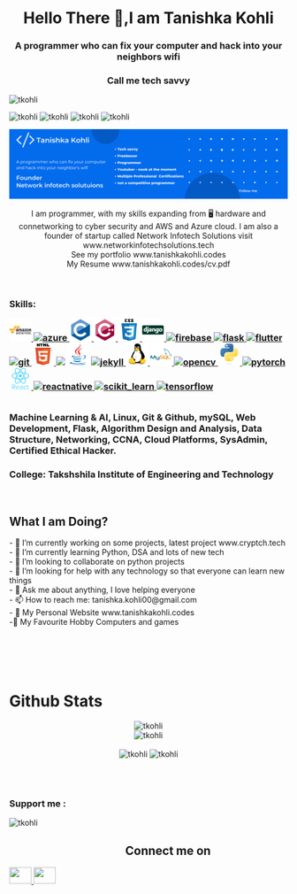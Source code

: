 
<h1 align="center">Hello There 👋,I am Tanishka Kohli </h1>
<h3 align="center">A programmer who can fix your computer and hack into your neighbors wifi</h3>
<h3 align="center"> Call me tech savvy </h3>

<p align="left"> <img src="https://komarev.com/ghpvc/?username=tkohli&label=Profile%20views&color=0e75b6&style=flat" alt="tkohli"></p>
<p align = "left"><img src="https://img.shields.io/badge/OS-Linux and Windows-informational?style=flat&logo=linux&logoColor=white&color=0e75b6" alt="tkohli">
  <img src="https://img.shields.io/badge/IDE-Pycharm professional, VScode, Jupyter Notebooks-informational?style=flat&logo=intellijidea&logoColor=white&color=0e75b6" alt="tkohli">
<img src="https://img.shields.io/badge/Code-Python-informational?style=flat&logo=Python&logoColor=white&color=0e75b6" alt="tkohli">
<img src="https://img.shields.io/badge/Learning- New Things Daily-informational?style=flat&logo=futurelearn&logoColor=white&color=0e75b6" alt="tkohli">
</p>

<!--https://simpleicons.org/?q=ide-->


![](https://raw.githubusercontent.com/tkohli/Tanishka-Portfolio/main/banner.png?token=AINLYYYZWBE7OPKM4PA6BPDAUSYUI)


<p align="center"> I am programmer, with my skills expanding from 🖥️ hardware and connetworking to cyber security and AWS and Azure cloud. I am also a founder of startup called Network Infotech Solutions visit www.networkinfotechsolutions.tech <br> See my portfolio www.tanishkakohli.codes <br> My Resume www.tanishkakohli.codes/cv.pdf</p>
<br>
<h3> Skills:
  
 <!-- <br><p align = "center"><
  <a target="_blank" rel="noopener noreferrer" href="https://upload.wikimedia.org/wikipedia/commons/thumb/c/c3/Python-logo-notext.svg/768px-Python-logo-notext.svg.png">
    <img height="40" src="https://upload.wikimedia.org/wikipedia/commons/thumb/c/c3/Python-logo-notext.svg/768px-Python-logo-notext.svg.png" style="max-width:100%;"></a>
    <a target="_blank" rel="noopener noreferrer" href="https://upload.wikimedia.org/wikipedia/commons/1/19/C_Logo.png">
    <img height="40" src="https://upload.wikimedia.org/wikipedia/commons/1/19/C_Logo.png" style="max-width:100%;"></a>
   <a target="_blank" rel="noopener noreferrer" href="https://upload.wikimedia.org/wikipedia/commons/thumb/1/18/ISO_C%2B%2B_Logo.svg/1200px-ISO_C%2B%2B_Logo.svg.png">
    <img height="40" src="https://upload.wikimedia.org/wikipedia/commons/thumb/1/18/ISO_C%2B%2B_Logo.svg/1200px-ISO_C%2B%2B_Logo.svg.png" style="max-width:100%;"></a>
  <a target="_blank" rel="noopener noreferrer" href="https://upload.wikimedia.org/wikipedia/en/thumb/3/30/Java_programming_language_logo.svg/1200px-Java_programming_language_logo.svg.png">
    <img height="40" src="https://upload.wikimedia.org/wikipedia/en/thumb/3/30/Java_programming_language_logo.svg/1200px-Java_programming_language_logo.svg.png" style="max-width:100%;"></a>
  <a target="_blank" rel="noopener noreferrer" href="https://assets.exercism.io/tracks/sml-hex-turquoise.png"><img height="40" src="https://assets.exercism.io/tracks/sml-hex-turquoise.png" style="max-width:100%;"></a>
<a target="_blank" rel="noopener noreferrer" href="https://cdn.icon-icons.com/icons2/2235/PNG/512/linux_os_logo_icon_134670.png"><img height="40" src="https://cdn.icon-icons.com/icons2/2235/PNG/512/linux_os_logo_icon_134670.png" style="max-width:100%;"></a>
  <a target="_blank" rel="noopener noreferrer" href="https://git-scm.com/images/logos/downloads/Git-Icon-1788C.png">
    <img height="40" src="https://git-scm.com/images/logos/downloads/Git-Icon-1788C.png" style="max-width:100%;"></a>
  <a target="_blank" rel="noopener noreferrer" href="https://pngimg.com/uploads/mysql/mysql_PNG23.png">
    <img height="40" src="https://pngimg.com/uploads/mysql/mysql_PNG23.png" style="max-width:100%;"></a>
   <a target="_blank" rel="noopener noreferrer" href="https://raw.githubusercontent.com/tkohli/Tanishka-Portfolio/main/1.png">
    <img height="40" src="https://raw.githubusercontent.com/tkohli/Tanishka-Portfolio/main/1.png" style="max-width:100%;"></a>
   <a target="_blank" rel="noopener noreferrer" href="https://raw.githubusercontent.com/tkohli/Tanishka-Portfolio/main/6.png">
    <img height="40" src="https://raw.githubusercontent.com/tkohli/Tanishka-Portfolio/main/6.png" style="max-width:100%;"></a>
   <a target="_blank" rel="noopener noreferrer" href="https://raw.githubusercontent.com/tkohli/Tanishka-Portfolio/main/7.png">
    <img height="40" src="https://raw.githubusercontent.com/tkohli/Tanishka-Portfolio/main/7.png" style="max-width:100%;"></a>
   <a target="_blank" rel="noopener noreferrer" href="https://raw.githubusercontent.com/tkohli/Tanishka-Portfolio/main/8.png">
    <img height="40" src="https://raw.githubusercontent.com/tkohli/Tanishka-Portfolio/main/8.png" style="max-width:100%;"></a>
   <a target="_blank" rel="noopener noreferrer" href="https://raw.githubusercontent.com/tkohli/Tanishka-Portfolio/main/9.png">
    <img height="40" src="https://raw.githubusercontent.com/tkohli/Tanishka-Portfolio/main/9.png" style="max-width:100%;"></a>
   <a target="_blank" rel="noopener noreferrer" href="https://raw.githubusercontent.com/tkohli/Tanishka-Portfolio/main/10.png">
    <img height="40" src="https://raw.githubusercontent.com/tkohli/Tanishka-Portfolio/main/10.png" style="max-width:100%;"></a>
   <a target="_blank" rel="noopener noreferrer" href="https://raw.githubusercontent.com/tkohli/Tanishka-Portfolio/main/11.png">
    <img height="40" src="https://raw.githubusercontent.com/tkohli/Tanishka-Portfolio/main/11.png" style="max-width:100%;"></a>-->
  
   
  <p align="left"> <a href="https://aws.amazon.com" target="_blank"> <img src="https://raw.githubusercontent.com/devicons/devicon/master/icons/amazonwebservices/amazonwebservices-original-wordmark.svg" alt="aws" width="40" height="40"/> </a> <a href="https://azure.microsoft.com/en-in/" target="_blank"> <img src="https://www.vectorlogo.zone/logos/microsoft_azure/microsoft_azure-icon.svg" alt="azure" width="40" height="40"/> </a> <a href="https://www.cprogramming.com/" target="_blank"> <img src="https://raw.githubusercontent.com/devicons/devicon/master/icons/c/c-original.svg" alt="c" width="40" height="40"/> </a> <a href="https://www.w3schools.com/cpp/" target="_blank"> <img src="https://raw.githubusercontent.com/devicons/devicon/master/icons/cplusplus/cplusplus-original.svg" alt="cplusplus" width="40" height="40"/> </a> <a href="https://www.w3schools.com/css/" target="_blank"> <img src="https://raw.githubusercontent.com/devicons/devicon/master/icons/css3/css3-original-wordmark.svg" alt="css3" width="40" height="40"/> </a> <a href="https://www.djangoproject.com/" target="_blank"> <img src="https://raw.githubusercontent.com/devicons/devicon/master/icons/django/django-original.svg" alt="django" width="40" height="40"/> </a> <a href="https://firebase.google.com/" target="_blank"> <img src="https://www.vectorlogo.zone/logos/firebase/firebase-icon.svg" alt="firebase" width="40" height="40"/> </a> <a href="https://flask.palletsprojects.com/" target="_blank"> <img src="https://www.vectorlogo.zone/logos/pocoo_flask/pocoo_flask-icon.svg" alt="flask" width="40" height="40"/> </a> <a href="https://flutter.dev" target="_blank"> <img src="https://www.vectorlogo.zone/logos/flutterio/flutterio-icon.svg" alt="flutter" width="40" height="40"/> </a> <a href="https://git-scm.com/" target="_blank"> <img src="https://www.vectorlogo.zone/logos/git-scm/git-scm-icon.svg" alt="git" width="40" height="40"/> </a> <a href="https://www.w3.org/html/" target="_blank"> <img src="https://raw.githubusercontent.com/devicons/devicon/master/icons/html5/html5-original-wordmark.svg" alt="html5" width="40" height="40"/> </a> <a href="https://www.java.com" target="_blank"><a target="_blank" rel="noopener noreferrer" href="https://cdn4.iconfinder.com/data/icons/iconsimple-logotypes/512/github-512.png">
    <img height="40" src="https://cdn4.iconfinder.com/data/icons/iconsimple-logotypes/512/github-512.png" style="max-width:100%;"></a> <img src="https://raw.githubusercontent.com/devicons/devicon/master/icons/java/java-original.svg" alt="java" width="40" height="40"/> </a> <a href="https://jekyllrb.com/" target="_blank"> <img src="https://www.vectorlogo.zone/logos/jekyllrb/jekyllrb-icon.svg" alt="jekyll" width="40" height="40"/> </a> <a href="https://www.linux.org/" target="_blank"> <img src="https://raw.githubusercontent.com/devicons/devicon/master/icons/linux/linux-original.svg" alt="linux" width="40" height="40"/> </a> <a href="https://www.mysql.com/" target="_blank"> <img src="https://raw.githubusercontent.com/devicons/devicon/master/icons/mysql/mysql-original-wordmark.svg" alt="mysql" width="40" height="40"/> </a> <a href="https://opencv.org/" target="_blank"> <img src="https://www.vectorlogo.zone/logos/opencv/opencv-icon.svg" alt="opencv" width="40" height="40"/> </a> <a href="https://www.python.org" target="_blank"> <img src="https://raw.githubusercontent.com/devicons/devicon/master/icons/python/python-original.svg" alt="python" width="40" height="40"/> </a> <a href="https://pytorch.org/" target="_blank"> <img src="https://www.vectorlogo.zone/logos/pytorch/pytorch-icon.svg" alt="pytorch" width="40" height="40"/> </a> <a href="https://reactjs.org/" target="_blank"> <img src="https://raw.githubusercontent.com/devicons/devicon/master/icons/react/react-original-wordmark.svg" alt="react" width="40" height="40"/> </a> <a href="https://reactnative.dev/" target="_blank"> <img src="https://reactnative.dev/img/header_logo.svg" alt="reactnative" width="40" height="40"/> </a> <a href="https://scikit-learn.org/" target="_blank"> <img src="https://upload.wikimedia.org/wikipedia/commons/0/05/Scikit_learn_logo_small.svg" alt="scikit_learn" width="40" height="40"/> </a> <a href="https://www.tensorflow.org" target="_blank"> <img src="https://www.vectorlogo.zone/logos/tensorflow/tensorflow-icon.svg" alt="tensorflow" width="40" height="40"/> </a> </p>
</p> 
  
  
  
  <br>Machine Learning & AI, Linux, Git & Github, mySQL,
Web Development, Flask, Algorithm Design and Analysis,
Data Structure, Networking, CCNA, Cloud Platforms,
SysAdmin, Certified Ethical Hacker. </h3>

<h3> College: Takshshila Institute of Engineering and Technology </h3> <br />


<h2 align="left"> What I am Doing? </h2>
- 🔭 I’m currently working on some projects, latest project www.cryptch.tech <br> 
- 🌱 I’m currently learning Python, DSA and lots of new tech <br> 
- 👯 I’m looking to collaborate on python projects <br> 
- 🤔 I’m looking for help with any technology so that everyone can learn new things <br> 
- 💬 Ask me about anything, I love helping everyone <br> 
- 📫 How to reach me: tanishka.kohli00@gmail.com <br> 
- 🏴󠁧󠁢󠁷󠁬󠁳󠁿 My Personal Website www.tanishkakohli.codes <br> 
-🏅 My Favourite Hobby Computers and games <br> 

<br><br>

<br>
<h1 align="left">Github Stats</h1>
<p align="center"> <img src="https://github-readme-streak-stats.herokuapp.com/?user=tkohli&theme=monokai" alt="tkohli" > <br>
<img src="https://github-profile-trophy.vercel.app/?username=tkohli&theme=monokai&no-frame=true&row=1&column=6" alt="tkohli"> <br><br>
<img src="https://github-readme-stats.vercel.app/api/top-langs?username=tkohli&show_icons=true&locale=en&layout=compact&theme=monokai" alt="tkohli" >
<img src="https://github-readme-stats.vercel.app/api?username=tkohli&show_icons=true&locale=en&theme=monokai" alt="tkohli" ></p>
<!--
**tkohli/tkohli** is a ✨ _special_ ✨ repository because its `README.md` (this file) appears on your GitHub profile
-->
<br><br>

<h3 align="left">Support me :</h3>
<p><a href="https://www.buymeacoffee.com/tkohli"> <img align="left" src="https://cdn.buymeacoffee.com/buttons/v2/default-yellow.png" height="50" width="210" alt="tkohli" /></a></p>
<br>
<h2 align="left">Connect me on</h2>
<a href="https://www.linkedin.com/in/tanishkakohli/" target="blank" alt=> <img src= 'https://cdn.jsdelivr.net/npm/simple-icons@3.0.1/icons/linkedin.svg' height="30" width="40" /> </a><a href="https://www.youtube.com/channel/UCt2Rz4a2eOZZuNcUdAhpYUQ" target="blank" alt> <img src= 'https://cdn.jsdelivr.net/npm/simple-icons@3.0.1/icons/youtube.svg' height="30" width="40" /> </a></h2>
